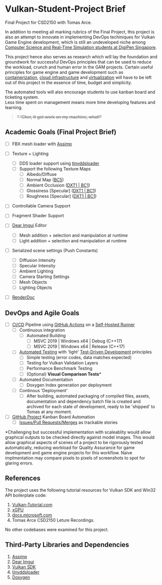 # Vulkan-Student-Project Brief
Final Project for CSD2150 with Tomas Arce. 


In addition to meeting all marking rubrics of the Final Project, this project is also an attempt to innovate in implementing DevOps techiniques for Vulkan Game Engine development, which is still an undeveloped niche among [Computer Science and Real-Time Simulation students at DigiPen Singapore](https://www.digipen.edu.sg/academics/computer-science-degrees/bs-in-computer-science-in-real-time-interactive-simulation). 

This project hence also serves as research which will lay the foundation and groundwork for successful DevOps principles that can be used to reduce the workload, crunch and human error in the GAM projects. Certain useful principles for game engine and game development such as [containerization](https://www.redhat.com/en/topics/cloud-native-apps/what-is-containerization), [cloud infrastructure](https://www.redhat.com/en/topics/cloud-computing/what-is-cloud-infrastructure) and [virtualization](https://www.xenonstack.com/insights/virtualization-in-devops/) will have to be left out of this project in the essence of time, budget and simplicity.

The automated tools will also encourage students to use kanban board and ticketing system.  
Less time spent on management means more time developing features and learning.

>~~" 'Cher, It got work on my machine, what!"~~




Academic Goals  (Final Project Brief)
---


 - [ ] FBX  mesh loader with [Assimp](https://github.com/assimp/assimp)
 - [ ] Texture + Lighting
	 - [ ] DDS loader support using [tinyddsloader](https://github.com/benikabocha/tinyddsloader)
	 - [ ] Support the following Texture Maps
		 - [ ] Albedo/Diffuse
		 - [ ] Normal Map ([BC5](https://docs.microsoft.com/en-us/windows/win32/direct3d10/d3d10-graphics-programming-guide-resources-block-compression))
		 - [ ] Ambient Occlusion ([DXT1 | BC1](https://docs.microsoft.com/en-us/windows/win32/direct3d11/texture-block-compression-in-direct3d-11))
		 - [ ] Glossiness [Specular] ([DXT1 | BC1](https://docs.microsoft.com/en-us/windows/win32/direct3d11/texture-block-compression-in-direct3d-11))
		 - [ ] Roughness [Specular] ([DXT1 | BC1](https://docs.microsoft.com/en-us/windows/win32/direct3d11/texture-block-compression-in-direct3d-11))
 - [ ] Controllable Camera Support
 - [ ] Fragment Shader Support
 - [ ] [Dear Imgui](https://github.com/ocornut/imgui) Editor 
	 - [ ] Mesh addition + selection and manipulation at runtime
	 - [ ] Light addition + selection and manipulation at runtime
 - [ ] Serialized scene settings (Push Constants)
	 - [ ] Diffusion Intensity
	 - [ ] Specular Intensity
	 - [ ] Ambient Lighting
	 - [ ] Camera Starting Settings
	 - [ ] Mesh Objects
	 - [ ] Lighting Objects
 - [ ] [RenderDoc](https://renderdoc.org/)


DevOps and Agile Goals
--

 - [ ] [CI/CD](https://www.atlassian.com/continuous-delivery/principles/continuous-integration-vs-delivery-vs-deployment) Pipeline using [GitHub Actions](https://github.com/features/actions) on a [Self-Hosted Runner](https://docs.github.com/en/actions/hosting-your-own-runners/about-self-hosted-runners)
	 - [ ] Continuous integration 
		 - [ ] Automated Building
			 - [ ] MSVC 2019 | Windows x64 | Debug (C++17)
			 - [ ] MSVC 2019 | Windows x64 | Release (C++17)
	 - [ ]  [Automated Testing](https://www.atlassian.com/devops/devops-tools/test-automation) with 'light' [Test-Driven Development](https://medium.com/swlh/revisiting-test-driven-development-for-a-devops-world-401f1f8d3275) principles
		 - [ ] Simple testing (error codes, data matches expected)
		 - [ ] Testing for Vulkan Validation Layers
		 - [ ] Performance Benchmark Testing
		 - [ ] (Optional) **Visual Comparison Tests***
	 - [ ] Automated Documentation
		 - [ ] Doxygen Index generation per deployment
	 - [ ] Continous 'Deployment'
		 - [ ] After building, automated packaging of compiled files, assets, documentation and dependency batch file is created and archived for each state of development, ready to be 'shipped' to Tomas at any moment.
- [ ] [GitHub Project](https://docs.github.com/en/issues/organizing-your-work-with-project-boards/managing-project-boards/about-project-boards) Kanban Board Automation
	- [ ] [Issues/Pull Requests/Merges](https://docs.github.com/en/issues/tracking-your-work-with-issues/about-issues) as trackable stories

*Challenging but successful implementation with scaleablity would allow graphical outputs to be checked directly against model images. This would allow graphical aspects of scenes of a project to be rigorously tested automatically, reducing workload for Quality Assurance for game development and game engine projects for this workflow. Naive implmentation may compare pixels to pixels of screenshots to spot for glaring errors.




References
---
The project uses the following tutorial resources for Vulkan SDK and Win32 API boilerplate code:

1. [Vulkan-Tutorial.com](https://vulkan-tutorial.com/Introduction)
2. [xGPU](https://github.com/LIONant-depot/xGPU)
3. [docs.microsoft.com](https://docs.microsoft.com/en-us/windows/win32/api/)
4. Tomas Arce CSD2150 Leture Recordings.

No other codebases were examined for this project.



Third-Party Libraries and Dependencies
---
1. [Assimp](https://github.com/assimp/assimp)
2. [Dear Imgui](https://github.com/ocornut/imgui)
3. [Vulkan SDK](https://www.vulkan.org/)
4. [tinyddsloader](https://github.com/benikabocha/tinyddsloader)
5. [Doxygen](https://www.doxygen.nl/index.html)
